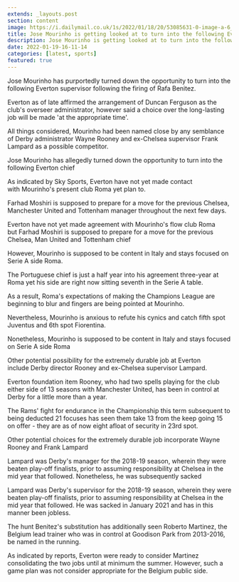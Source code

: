 ```yaml
---
extends: _layouts.post
section: content
image: https://i.dailymail.co.uk/1s/2022/01/18/20/53085631-0-image-a-6_1642537908600.jpg 
title: Jose Mourinho is getting looked at to turn into the following Everton chief 
description: Jose Mourinho is getting looked at to turn into the following Everton chief 
date: 2022-01-19-16-11-14 
categories: [latest, sports] 
featured: true 
--- 
```

Jose Mourinho has purportedly turned down the opportunity to turn into the following Everton supervisor following the firing of Rafa Benitez.

Everton as of late affirmed the arrangement of Duncan Ferguson as the club's overseer administrator, however said a choice over the long-lasting job will be made 'at the appropriate time'.

All things considered, Mourinho had been named close by any semblance of Derby administrator Wayne Rooney and ex-Chelsea supervisor Frank Lampard as a possible competitor.

Jose Mourinho has allegedly turned down the opportunity to turn into the following Everton chief

As indicated by Sky Sports, Everton have not yet made contact with Mourinho's present club Roma yet plan to.

Farhad Moshiri is supposed to prepare for a move for the previous Chelsea, Manchester United and Tottenham manager throughout the next few days.

Everton have not yet made agreement with Mourinho's flow club Roma but Farhad Moshiri is supposed to prepare for a move for the previous Chelsea, Man United and Tottenham chief

However, Mourinho is supposed to be content in Italy and stays focused on Serie A side Roma.

The Portuguese chief is just a half year into his agreement three-year at Roma yet his side are right now sitting seventh in the Serie A table.

As a result, Roma's expectations of making the Champions League are beginning to blur and fingers are being pointed at Mourinho.

Nevertheless, Mourinho is anxious to refute his cynics and catch fifth spot Juventus and 6th spot Fiorentina.

Nonetheless, Mourinho is supposed to be content in Italy and stays focused on Serie A side Roma

Other potential possibility for the extremely durable job at Everton include Derby director Rooney and ex-Chelsea supervisor Lampard.

Everton foundation item Rooney, who had two spells playing for the club either side of 13 seasons with Manchester United, has been in control at Derby for a little more than a year.

The Rams' fight for endurance in the Championship this term subsequent to being deducted 21 focuses has seen them take 13 from the keep going 15 on offer - they are as of now eight afloat of security in 23rd spot.

Other potential choices for the extremely durable job incorporate Wayne Rooney and Frank Lampard

Lampard was Derby's manager for the 2018-19 season, wherein they were beaten play-off finalists, prior to assuming responsibility at Chelsea in the mid year that followed. Nonetheless, he was subsequently sacked

Lampard was Derby's supervisor for the 2018-19 season, wherein they were beaten play-off finalists, prior to assuming responsibility at Chelsea in the mid year that followed. He was sacked in January 2021 and has in this manner been jobless.

The hunt Benitez's substitution has additionally seen Roberto Martinez, the Belgium lead trainer who was in control at Goodison Park from 2013-2016, be named in the running.

As indicated by reports, Everton were ready to consider Martinez consolidating the two jobs until at minimum the summer. However, such a game plan was not consider appropriate for the Belgium public side.